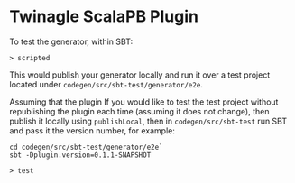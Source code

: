 # Twinagle ScalaPB Plugin

To test the generator, within SBT:

```
> scripted
```

This would publish your generator locally and run it over a test project
located under `codegen/src/sbt-test/generator/e2e`.

Assuming that the plugin If you would like to test the test project without republishing the plugin
each time (assuming it does not change), then publish it locally using
`publishLocal`, then in `codegen/src/sbt-test` run SBT and pass it the version number,
for example:

```
cd codegen/src/sbt-test/generator/e2e`
sbt -Dplugin.version=0.1.1-SNAPSHOT

> test
```
